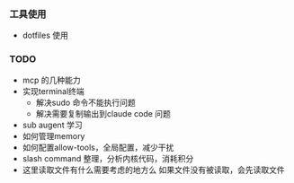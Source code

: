 
### 工具使用

- dotfiles 使用

### TODO

- mcp 的几种能力
- 实现terminal终端
  - 解决sudo 命令不能执行问题
  - 解决需要复制输出到claude code 问题
- sub augent 学习
- 如何管理memory
- 如何配置allow-tools，全局配置，减少干扰
- slash command 整理，分析内核代码，消耗积分
- 这里读取文件有什么需要考虑的地方么
  如果文件没有被读取，会先读取文件


